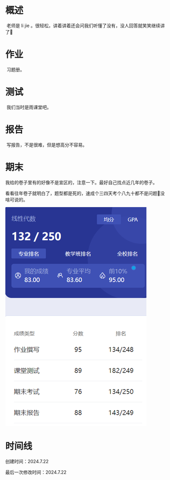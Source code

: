 # 概述

​	老师是 li jie 。很轻松，讲着讲着还会问我们听懂了没有，没人回答就笑笑继续讲了🤣

# 作业

​	习题册。

# 测试

​	我们当时是雨课堂吧。

# 报告

​	写报告，不是很难，但是想高分不容易。

# 期末

​	我给的卷子里有的好像不是宣区的，注意一下。最好自己找点近几年的卷子。

​	看看往年卷子就明白了，题型都是死的，速成个三四天考个八九十都不是问题🤣没啥可说的。

![image-20240722105040876](线性代数-assets/image-20240722105040876.png)

# 时间线

创建时间：2024.7.22

最后一次修改时间：2024.7.22
